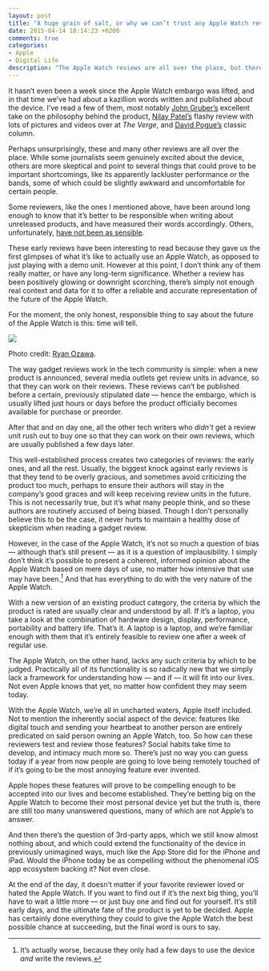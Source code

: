 ```yaml
---
layout: post
title: "A huge grain of salt, or why we can’t trust any Apple Watch reviews — yet"
date: 2015-04-14 18:14:23 +0200
comments: true
categories: 
- Apple
- Digital Life
description: "The Apple Watch reviews are all over the place, but there’s a bigger problem: how can we even trust them?"
---
```


It hasn’t even been a week since the Apple Watch embargo was lifted, and in that time we’ve had about a kazillion words written and published about the device. I’ve read a few of them, most notably [John Gruber’s](http://daringfireball.net/2015/04/the_apple_watch) excellent take on the philosophy behind the product, [Nilay Patel’s](http://www.theverge.com/a/apple-watch-review) flashy review with lots of pictures and videos over at _The Verge_, and [David Pogue’s](https://www.yahoo.com/tech/the-apple-watch-half-computer-half-jewelry-115815015484.html) classic column.

Perhaps unsurprisingly, these and many other reviews are all over the place. While some journalists seem genuinely excited about the device, others are more skeptical and point to several things that could prove to be important shortcomings, like its apparently lackluster performance or the bands, some of which could be slightly awkward and uncomfortable for certain people.

Some reviewers, like the ones I mentioned above, have been around long enough to know that it’s better to be responsible when writing about unreleased products, and have measured their words accordingly. Others, unfortunately, [have not been as sensible](http://www.nytimes.com/2015/04/09/technology/personaltech/apple-watch-bliss-but-only-after-a-steep-learning-curve.html).

These early reviews have been interesting to read because they gave us the first glimpses of what it’s like to actually use an Apple Watch, as opposed to just playing with a demo unit. However at this point, I don’t think any of them really matter, or have any long-term significance. Whether a review has been positively glowing or downright scorching, there’s simply not enough real context and data for it to offer a reliable and accurate representation of the future of the Apple Watch.

For the moment, the only honest, responsible thing to say about the future of the Apple Watch is this: time will tell.

<p class="extra-width"><img src="https://farm9.staticflickr.com/8718/17122385446_c622face90_o.jpg"/></p>

<p class="photo-credit">Photo credit: <a href="www.flickr.com/photos/hawaii/16483032093">Ryan Ozawa</a>.</p>

The way gadget reviews work in the tech community is simple: when a new product is announced, several media outlets get review units in advance, so that they can work on their reviews. These reviews can’t be published before a certain, previously stipulated date — hence the embargo, which is usually lifted just hours or days before the product officially becomes available for purchase or preorder.

After that and on day one, all the other tech writers who _didn’t_ get a review unit rush out to buy one so that they can work on their own reviews, which are usually published a few days later.

This well-established process creates two categories of reviews: the early ones, and all the rest. Usually, the biggest knock against early reviews is that they tend to be overly gracious, and sometimes avoid criticizing the product too much, perhaps to ensure their authors will stay in the company’s good graces and will keep receiving review units in the future. This is not necessarily true, but it’s what many people think, and so these authors are routinely accused of being biased. Though I don’t personally believe this to be the case, it never hurts to maintain a healthy dose of skepticism when reading a gadget review.

However, in the case of the Apple Watch, it’s not so much a question of bias — although that’s still present — as it is a question of implausibility. I simply don’t think it’s possible to present a coherent, informed opinion about the Apple Watch based on mere days of use, no matter how intensive that use may have been.[^Watch1] And that has everything to do with the very nature of the Apple Watch.

[^Watch1]: It’s actually worse, because they only had a few days to use the device _and_ write the reviews.

With a new version of an existing product category, the criteria by which the product is rated are usually clear and understood by all. If it’s a laptop, you take a look at the combination of hardware design, display, performance, portability and battery life. That’s it. A laptop is a laptop, and we’re familiar enough with them that it’s entirely feasible to review one after a week of regular use.

The Apple Watch, on the other hand, lacks any such criteria by which to be judged. Practically all of its functionality is so radically new that we simply lack a framework for understanding how — and if — it will fit into our lives. Not even Apple knows that yet, no matter how confident they may seem today.

With the Apple Watch, we’re all in uncharted waters, Apple itself included. Not to mention the inherently social aspect of the device: features like digital touch and sending your heartbeat to another person are entirely predicated on said person owning an Apple Watch, too. So how can these reviewers test and review those features? Social habits take time to develop, and intimacy much more so. There’s just no way you can guess today if a year from now people are going to love being remotely touched of if it’s going to be the most annoying feature ever invented.

Apple hopes these features will prove to be compelling enough to be accepted into our lives and become established. They’re betting big on the Apple Watch to become their most personal device yet but the truth is, there are still too many unanswered questions, many of which are not Apple’s to answer.

And then there’s the question of 3rd-party apps, which we still know almost nothing about, and which could extend the functionality of the device in previously unimagined ways, much like the App Store did for the iPhone and iPad. Would the iPhone today be as compelling without the phenomenal iOS app ecosystem backing it? Not even close.

At the end of the day, it doesn’t matter if your favorite reviewer loved or hated the Apple Watch. If you want to find out if it’s the next big thing, you’ll have to wait a little more — or just buy one and find out for yourself. It’s still early days, and the ultimate fate of the product is yet to be decided. Apple has certainly done everything they could to give the Apple Watch the best possible chance at succeeding, but the final word is ours to say.